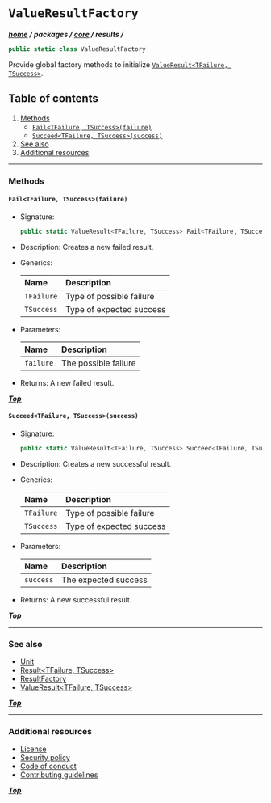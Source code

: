 # `ValueResultFactory`

***[home](../../../../readme.md) / packages /  [core](../../readme.md) / results /***

```cs
public static class ValueResultFactory
 ```

Provide global factory methods to initialize [`ValueResult<TFailure, TSuccess>`](./value-result.md).

## Table of contents

1. [Methods](#methods)
   - [`Fail<TFailure, TSuccess>(failure)`](#failtfailure-tsuccessfailure)
   - [`Succeed<TFailure, TSuccess>(success)`](#succeedtfailure-tsuccesssuccess)
2. [See also](#see-also)
3. [Additional resources](#additional-resources)

---

### Methods

#### `Fail<TFailure, TSuccess>(failure)`

- Signature:

  ```cs
  public static ValueResult<TFailure, TSuccess> Fail<TFailure, TSuccess>(TFailure failure)
  ```

- Description: Creates a new failed result.
- Generics:

  | Name       | Description              |
  |:-----------|:-------------------------|
  | `TFailure` | Type of possible failure |
  | `TSuccess` | Type of expected success |

- Parameters:

  | Name      | Description          |
  |:----------|:---------------------|
  | `failure` | The possible failure |

- Returns: A new failed result.

***[Top](#valueresultfactory)***

#### `Succeed<TFailure, TSuccess>(success)`

- Signature:

  ```cs
  public static ValueResult<TFailure, TSuccess> Succeed<TFailure, TSuccess>(TSuccess success)
  ```

- Description: Creates a new successful result.
- Generics:

  | Name       | Description              |
  |:-----------|:-------------------------|
  | `TFailure` | Type of possible failure |
  | `TSuccess` | Type of expected success |

- Parameters:

  | Name      | Description          |
  |:----------|:---------------------|
  | `success` | The expected success |

- Returns: A new successful result.

***[Top](#valueresultfactory)***

---

### See also

- [Unit](../unit.md)
- [Result<TFailure, TSuccess>](./result.md)
- [ResultFactory](./result-factory.md)
- [ValueResult<TFailure, TSuccess>](./value-result.md)

***[Top](#valueresultfactory)***

---

### Additional resources

- [License](../../../../license.txt)
- [Security policy](../../../../security.md)
- [Code of conduct](../../../../code-of-conduct.md)
- [Contributing guidelines](../../../../contributing.md)

***[Top](#valueresultfactory)***
